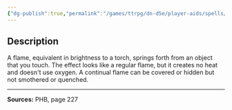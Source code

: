 ```yaml
---
{"dg-publish":true,"permalink":"/games/ttrpg/dn-d5e/player-aids/spells/level-2/continual-flame/","tags":["TTRPG/DND/5e","verbal","somatic","material","Spell"],"noteIcon":""}
---
```



## Description
A flame, equivalent in brightness to a torch, springs forth from an object that you touch.
The effect looks like a regular flame, but it creates no heat and doesn't use oxygen.
A continual flame can be covered or hidden but not smothered or quenched.

---

**Sources:** PHB, page 227
